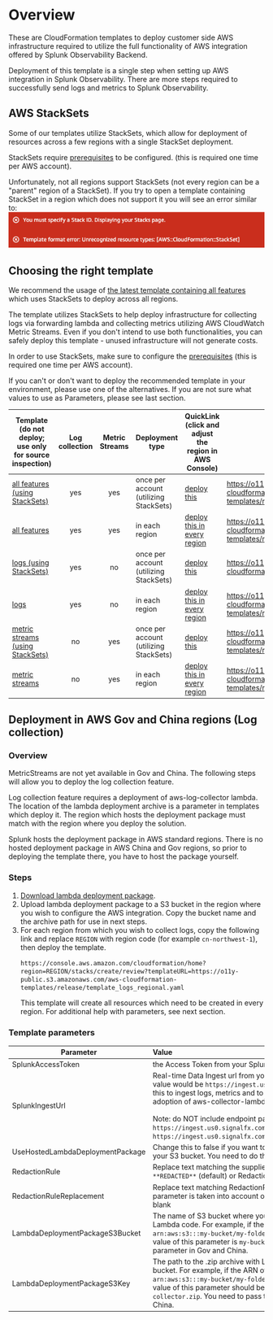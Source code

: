 # Overview

These are CloudFormation templates to deploy customer side AWS infrastructure required to utilize the full functionality of AWS integration offered by Splunk Observability Backend.

Deployment of this template is a single step when setting up AWS integration in Splunk Observability. There are more steps required to successfully send logs and metrics to Splunk Observability.

## AWS StackSets
Some of our templates utilize StackSets, which allow for deployment of resources across a few regions with a single StackSet deployment.
 
 StackSets require [prerequisites](https://docs.aws.amazon.com/AWSCloudFormation/latest/UserGuide/stacksets-prereqs-self-managed.html) to be configured. (this is required one time per AWS account). 
 
 Unfortunately, not all regions support StackSets (not every region can be a "parent" region of a StackSet). If you try to open a template containing StackSet in a region which does not support it you will see an error similar to:
![Screenshot of an error in AWS Console](./resources/aws_error.png)
 

## Choosing the right template

We recommend the usage of [the latest template containing all features](https://console.aws.amazon.com/cloudformation/home?region=eu-central-1#/stacks/create/review?templateURL=https://o11y-public.s3.amazonaws.com/aws-cloudformation-templates/release/template_all_features.yaml) which uses StackSets to deploy across all regions. 

The template utilizes StackSets to help deploy infrastructure for collecting logs via forwarding lambda and collecting metrics utilizing AWS CloudWatch Metric Streams.
Even if you don't intend to use both functionalities, you can safely deploy this template - unused infrastructure will not generate costs.

In order to use StackSets, make sure to configure the [prerequisites](https://docs.aws.amazon.com/AWSCloudFormation/latest/UserGuide/stacksets-prereqs-self-managed.html) (this is required one time per AWS account).

If you can't or don't want to deploy the recommended template in your environment, please use one of the alternatives. If you are not sure what values to use as Parameters, please see last section.

| Template        (do not deploy; use only for source inspection)                                           | Log collection | Metric Streams  | Deployment type |  QuickLink (click and adjust the region in AWS Console) | Hosted template link| Gov/China compatibility
| --------------------------------------------------------- |:--------------:| :--------------:| --------------- | ----------|----------------------|------|
| [all features (using StackSets)](latest/template_all_features.yaml)                             | yes            | yes             |once per account (utilizing StackSets)|[deploy this](https://console.aws.amazon.com/cloudformation/home?region=eu-central-1#/stacks/create/review?templateURL=https://o11y-public.s3.amazonaws.com/aws-cloudformation-templates/release/template_all_features.yaml)|https://o11y-public.s3.amazonaws.com/aws-cloudformation-templates/release/template_all_features.yaml|no
| [all features](latest/template_all_features_regional.yaml) | yes            | yes             |in each region |[deploy this in every region](https://console.aws.amazon.com/cloudformation/home?region=eu-central-1#/stacks/create/review?templateURL=https://o11y-public.s3.amazonaws.com/aws-cloudformation-templates/release/template_all_features_regional.yaml)|https://o11y-public.s3.amazonaws.com/aws-cloudformation-templates/release/template_all_features_regional.yaml|no
| [logs (using StackSets)](logs/template_logs.yaml)                                  | yes            | no              |once per account (utilizing StackSets)|[deploy this](https://console.aws.amazon.com/cloudformation/home?region=eu-central-1#/stacks/create/review?templateURL=https://o11y-public.s3.amazonaws.com/aws-cloudformation-templates/release/template_logs.yaml)|https://o11y-public.s3.amazonaws.com/aws-cloudformation-templates/release/template_logs.yaml|no
| [logs](logs/template_logs_regional.yaml)                         | yes            | no              |in each region|[deploy this in every region](https://console.aws.amazon.com/cloudformation/home?region=eu-central-1#/stacks/create/review?templateURL=https://o11y-public.s3.amazonaws.com/aws-cloudformation-templates/release/template_logs_regional.yaml)|https://o11y-public.s3.amazonaws.com/aws-cloudformation-templates/release/template_logs_regional.yaml|yes
| [metric streams (using StackSets)](metric-streams-beta/template_metric_streams.yaml)     | no             | yes             |once per account (utilizing StackSets)|[deploy this](https://console.aws.amazon.com/cloudformation/home?region=eu-central-1#/stacks/create/review?templateURL=https://o11y-public.s3.amazonaws.com/aws-cloudformation-templates/release/template_metric_streams.yaml)|https://o11y-public.s3.amazonaws.com/aws-cloudformation-templates/release/template_metric_streams.yaml|no
| [metric streams](metric-streams-beta/template_metric_streams_regional.yaml)    | no             | yes             |in each region|[deploy this in every region](https://console.aws.amazon.com/cloudformation/home?region=eu-central-1#/stacks/create/review?templateURL=https://o11y-public.s3.amazonaws.com/aws-cloudformation-templates/release/template_metric_streams_regional.yaml)|https://o11y-public.s3.amazonaws.com/aws-cloudformation-templates/release/template_metric_streams_regional.yaml|no


## Deployment in AWS Gov and China regions (Log collection)

### Overview
MetricStreams are not yet available in Gov and China. The following steps will allow you to deploy the log collection feature.

Log collection feature requires a deployment of aws-log-collector lambda.
The location of the lambda deployment archive is a parameter in templates which deploy it.
The region which hosts the deployment package must match with the region where you deploy the solution.

Splunk hosts the deployment package in AWS standard regions.
There is no hosted deployment package in AWS China and Gov regions, so prior to deploying the template there, you have to host the package yourself.

### Steps
1. [Download lambda deployment package](https://o11y-public-us-east-1.s3.amazonaws.com/aws-log-collector/aws-log-collector.release.zip).
2. Upload lambda deployment package to a S3 bucket in the region where you wish to configure the AWS integration. Copy the bucket name and the archive path for use in next steps.
3. For each region from which you wish to collect logs, copy the following link and replace `REGION` with region code (for example `cn-northwest-1`), then deploy the template.
    ```
    https://console.aws.amazon.com/cloudformation/home?region=REGION/stacks/create/review?templateURL=https://o11y-public.s3.amazonaws.com/aws-cloudformation-templates/release/template_logs_regional.yaml
    ```
    This template will create all resources which need to be created in every region. For additional help with parameters, see next section.

### Template parameters
|Parameter |Value |
| ---------|:-------------|
| SplunkAccessToken | the Access Token from your Splunk Observability organization   |
| SplunkIngestUrl | Real-time Data Ingest url from your account. In our example, the value would be `https://ingest.us0.signalfx.com`. Splunk uses this to ingest logs, metrics and to monitor the usage and adoption of aws-collector-lambda. <br/> <br/> Note: do NOT include endpoint path here: for instance use `https://ingest.us0.signalfx.com` instead of `https://ingest.us0.signalfx.com/v1/cloudwatch_metric_stream`.  |
| UseHostedLambdaDeploymentPackage | Change this to false if you want to use .zip archive hosted in your S3 bucket. You need to do this in Gov and China.   |
| RedactionRule | Replace text matching the supplied regular expression with `**REDACTED**` (default) or RedactionRuleReplacement   |
| RedactionRuleReplacement | Replace text matching RedactionRule with the supplied text, this parameter is taken into account only if RedactionRule is not blank   |
| LambdaDeploymentPackageS3Bucket | The name of S3 bucket where you host .zip archive with Lambda code. For example, if the ARN of your archive is `arn:aws:s3:::my-bucket/my-folder/aws-log-collector.zip`, the value of this parameter is `my-bucket`. You need to pass this parameter in Gov and China.  |
| LambdaDeploymentPackageS3Key | The path to the .zip archive with Lambda code in your S3 bucket. For example, if the ARN of your archive is `arn:aws:s3:::my-bucket/my-folder/aws-log-collector.zip`, the value of this parameter should be `my-folder/aws-log-collector.zip`. You need to pass this parameter in Gov and China.  |
